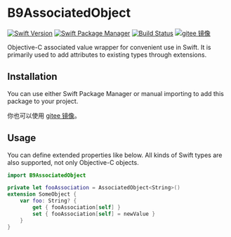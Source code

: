 # B9AssociatedObject

[![Swift Version](https://img.shields.io/badge/Swift-5.3+-F05138.svg?style=flat-square)](https://swift.org)
[![Swift Package Manager](https://img.shields.io/badge/spm-compatible-F05138.svg?style=flat-square)](https://swift.org/package-manager)
[![Build Status](https://img.shields.io/github/workflow/status/b9swift/Action/Swift?style=flat-square&colorA=555555&colorB=F05138)](https://github.com/b9swift/AssociatedObject/actions)
[![gitee 镜像](https://img.shields.io/badge/%E9%95%9C%E5%83%8F-gitee-C61E22.svg?style=flat-square)](https://gitee.com/b9swift/AssociatedObject)

Objective-C associated value wrapper for convenient use in Swift. It is primarily used to add attributes to existing types through extensions.

## Installation

You can use either Swift Package Manager or manual importing to add this package to your project.

你也可以使用 [gitee 镜像](https://gitee.com/b9swift/AssociatedObject)。

## Usage

You can define extended properties like below. All kinds of Swift types are also supported, not only Objective-C objects.

```swift
import B9AssociatedObject

private let fooAssociation = AssociatedObject<String>()
extension SomeObject {
    var foo: String? {
        get { fooAssociation[self] }
        set { fooAssociation[self] = newValue }
    }
}
```
